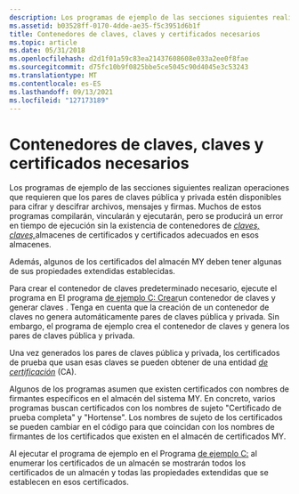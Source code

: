 ```yaml
---
description: Los programas de ejemplo de las secciones siguientes realizan operaciones que requieren que los pares de claves pública y privada estén disponibles para cifrar y descifrar archivos, mensajes y firmas.
ms.assetid: b03528ff-0170-4dde-ae35-f5c3951d6b1f
title: Contenedores de claves, claves y certificados necesarios
ms.topic: article
ms.date: 05/31/2018
ms.openlocfilehash: d2d1f01a59c83ea21437608608e033a2ee0f8fae
ms.sourcegitcommit: d75fc10b9f0825bbe5ce5045c90d4045e3c53243
ms.translationtype: MT
ms.contentlocale: es-ES
ms.lasthandoff: 09/13/2021
ms.locfileid: "127173189"
---
```

# <a name="necessary-key-containers-keys-and-certificates"></a>Contenedores de claves, claves y certificados necesarios

Los programas de ejemplo de las [](../secgloss/p-gly.md) secciones siguientes realizan operaciones que requieren que los pares de claves pública y privada estén disponibles para cifrar y descifrar archivos, mensajes y firmas. Muchos de estos programas compilarán, vincularán y ejecutarán, pero se producirá un error en tiempo de ejecución sin la existencia de contenedores de [*claves,*](../secgloss/k-gly.md) [*claves,*](../secgloss/c-gly.md)almacenes de certificados y certificados adecuados en esos almacenes.

Además, algunos de los certificados del almacén MY deben tener algunas de sus propiedades extendidas establecidas.

Para crear el contenedor de claves predeterminado necesario, ejecute el programa en El programa [de ejemplo C: Crear](example-c-program-creating-a-key-container-and-generating-keys.md)un contenedor de claves y generar claves . Tenga en cuenta que la creación de un contenedor de claves no genera automáticamente pares de claves pública y privada. Sin embargo, el programa de ejemplo crea el contenedor de claves y genera los pares de claves pública y privada.

Una vez generados los pares de claves pública y privada, los certificados de prueba que usan esas claves se pueden obtener de una entidad [*de certificación*](../secgloss/c-gly.md) (CA).

Algunos de los programas asumen que existen certificados con nombres de firmantes específicos en el almacén del sistema MY. En concreto, varios programas buscan certificados con los nombres de sujeto "Certificado de prueba completa" y "Hortense". Los nombres de sujeto de los certificados se pueden cambiar en el código para que coincidan con los nombres de firmantes de los certificados que existen en el almacén de certificados MY.

Al ejecutar el programa de ejemplo en el Programa [de ejemplo C:](example-c-program-listing-the-certificates-in-a-store.md) al enumerar los certificados de un almacén se mostrarán todos los certificados de un almacén y todas las propiedades extendidas que se establecen en esos certificados.

 

 
